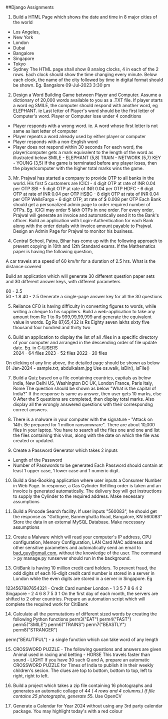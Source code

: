 ##Django Assignments   
1.  Build a HTML Page which shows the date and time in 8 major cities of the world
- Los Angeles,
- New York
- London
- Dubai
- Bangalore
- Singapore
- Tokyo
- Sydney
The HTML page shall show 8 analog clocks, 4 in each of the 2 rows. Each clock should show the time changing every minute.  Below each clock, the name of the city followed by time in digital format should be shown. Eg. Bangalore 09-Jul-2023 3:30 pm











2. Design a Word Building Game between Player and Computer.  Assume a dictionary of 20,000 words available to you as a .TXT file.  If player starts a word eg SMILE, the computer should respond with another word, eg ELEPHANT.  ie Last letter of Player's word should be the first letter of Computer's word. Player or Computer lose under 4 conditions
- Player responds with a wrong word. ie. A word whose first letter is not same as last letter of computer
- Player repeats a word already used by either player or computer
- Player responds with a non-English word
- Player does not respond within 30 seconds
For each word, the player/computer gets a mark equivalent to the length of the word as illustrated below
SMILE - ELEPHANT  (5,8)
TRAIN - NETWORK  (5,7)
KEY - YOUNG (3,5)
If the game is terminated before any player loses, then the player/computer with the higher total marks wins the game.








3. Mr. Prajwal has started a company to provide OTP to all banks in the world.  His first 5 customers are 
ICICI - 4 digit OTP at rate of INR 0.04 per OTP
SBI - 5 digit OTP at rate of INR 0.04 per OTP
HDFC - 6 digit OTP at rate of INR 0.04 per OTP
HSBC - 8 digit OTP at rate of INR 0.04 per OTP
WellsFargo - 6 digit OTP, at rate of $ 0.008 per OTP
Each Bank should get a personalized admin page to order required number of OTPs.  Eg. ICICI may order 5 lakh OTPs in one order.
For every order, Prajwal will generate an invoice and automatically send it to the Bank's officer. Build an application with Login-Authentication for each Bank along with the order details with invoice amount payable to Prajwal. Design an Admin Page for Prajwal to monitor his business.








4. Central School, Patna, Bihar has come up with the following approach to prevent copying in 10th and 12th Standard exams.  If the Mathematics paper is having the following question,

A car travels at a speed of 60 km/hr for a duration of 2.5 hrs.  What is the distance covered

Build an application which will generate 30 different question paper sets and 30 different answer keys, with different parameters

60 - 2.5   
50 - 1.8
40 - 2.5
Generate a single-page answer key for all the 30 questions



5.  Reliance CFO is having difficulty in converting figures to words, while writing a cheque to his suppliers. Build a web-application to take any amount from Re 1 to  Rs 999,99,99,999 and generate the equivalent value in words. Eg
Rs 87,65,432 is Rs Eighty seven lakhs sixty five thousand four hundred and thirty two






6. Build an application to display the list of all .files in a specific directory of your computer and arranged in the descending order of file update date.  Eg. in C:\USERS\
2024 - 64 files
2023 - 52 files
2022 - 20 files

On clicking of any line above, the detailed page should be shown as below
01-Jan-2024 - sample.txt,  abdulkalam.jpg
Use os.walk,  isDir(), isFile()




7.   Build a Quiz based on a file containing countries, capitals as below
India, New Delhi
US, Washington DC
UK, London
France, Paris
Italy, Rome
The question should be shown as below
"What is the capital of India?"
If the response is same as answer, then user gets 10 marks, else 0
After the 5 questions are completed, then display total marks. Also display all the wrongly answered questions with their correspondng correct answers.





8.  There is a malware in your computer with the signature - "Attack on 14th. Be prepared for 1 million ransomwrare".   There are about 10,000 files in your laptop.  You have to search all the files one and one and list the files containing this virus, along with the date on which the file was created or updated.





9. Create a Password Generator which takes 2 inputs
- Length of the Password
- Number of Passwords to be generated 
Each Password should contain at least 1 upper case, 1 lower case and 1 numeric digit.



10.  Build a Gas-Booking application where user inputs a Consumer Number in  Web Page.  In response, a Gas Cylinder Refilling order is taken and an invoice is generated automatically. The delivery boy will get instructions to supply the Cylinder to the required address.  Make necessary assumptions




11.  Build a Pincode Search facility.  If user inputs "560083", he should get the response as "Gottigere, Bannerghatta Road, Bangalore, KN 560083"  Store the data in an external MySQL Database.  Make necessary assumptions



12.   Create a Malware which will read your computer's IP address, CPU configuration, Memory Configuration, LAN Card MAC addresss and other sensitive parameters and automatically send an email to  bad_guy@gmail.com, without the knowledge of the user.   The command > py manage.py runserver should run in the background.



13.  CitiBank is having 10 million credit card holders.  To prevent fraud, the odd digits of each 16-digit credit card number is stored in a server in London while the even digits are stored in a server in Singapore.  Eg

1234567887654321 - Credit Card number
London - 1 3 5 7 8 6 4 2
Singapore - 2 4 6 8 7 5 3 1
On the first day of each month, the servers are shifted to 2 other countries. Prepare an automation script which will complete the required work for CitiBank


14.  Calculate all the permutations of different sized words by creating the following Python functions
perm3("EAT")
perm4("FAST")
perm5("SMILE")
perm6("TRAINS")
perm7("BEASTLY")
perm8("STRANGER")

perm("BEAUTIFUL") - a single function which can take word of any length




15.  CROSSWORD PUZZLE - The following questions and answers are given
Animal used in racing and betting - HORSE
This travels faster than sound -  LIGHT
If you have 30 such Q and A, prepare an automatic CROSSWORD PUZZLE for Times of India to publish it in their weekly children's secion.  The clues are top to bottom, bottom to top, left to right, right to left.



16.  Build a project which takes a zip file containing 16 photographs and generates an automatic collage of 4*4  ( 4 rows and 4 columns.)  If file contains 25 photographs, generate 5*5.   Use  OpenCV


17.  Generate a Calendar for Year 2024 without using any 3rd party calendar package.  You may highlight today's with a red colour






